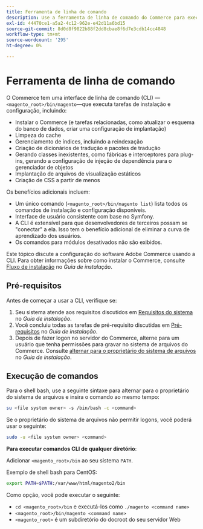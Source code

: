 ```yaml
---
title: Ferramenta de linha de comando
description: Use a ferramenta de linha de comando do Commerce para executar tarefas de instalação e configuração.
exl-id: 44470ce1-a5a2-4c12-962e-e42d11a6bd15
source-git-commit: 8d0d8f9822b88f2dd8cbae8f6d7e3cdb14cc4848
workflow-type: tm+mt
source-wordcount: '295'
ht-degree: 0%

---
```


# Ferramenta de linha de comando

O Commerce tem uma interface de linha de comando (CLI) —`<magento_root>/bin/magento`—que executa tarefas de instalação e configuração, incluindo:

- Instalar o Commerce (e tarefas relacionadas, como atualizar o esquema do banco de dados, criar uma configuração de implantação)
- Limpeza do cache
- Gerenciamento de índices, incluindo a reindexação
- Criação de dicionários de tradução e pacotes de tradução
- Gerando classes inexistentes, como fábricas e interceptores para plug-ins, gerando a configuração de injeção de dependência para o gerenciador de objetos
- Implantação de arquivos de visualização estáticos
- Criação de CSS a partir de menos

Os benefícios adicionais incluem:

- Um único comando (`<magento_root>/bin/magento list`) lista todos os comandos de instalação e configuração disponíveis.
- Interface de usuário consistente com base no Symfony.
- A CLI é extensível para que desenvolvedores de terceiros possam se &quot;conectar&quot; a ela. Isso tem o benefício adicional de eliminar a curva de aprendizado dos usuários.
- Os comandos para módulos desativados não são exibidos.

Este tópico discute a configuração do software Adobe Commerce usando a CLI. Para obter informações sobre como instalar o Commerce, consulte [Fluxo de instalação](../../installation/overview.md) no _Guia de instalação_.

## Pré-requisitos

Antes de começar a usar a CLI, verifique se:

1. Seu sistema atende aos requisitos discutidos em [Requisitos do sistema](../../installation/system-requirements.md) no _Guia de instalação_.
1. Você concluiu todas as tarefas de pré-requisito discutidas em [Pré-requisitos](../../installation/prerequisites/overview.md) no _Guia de instalação_.
1. Depois de fazer logon no servidor do Commerce, alterne para um usuário que tenha permissões para gravar no sistema de arquivos do Commerce. Consulte [alternar para o proprietário do sistema de arquivos](../../installation/prerequisites/file-system/overview.md) no _Guia de instalação_.

## Execução de comandos

Para o shell bash, use a seguinte sintaxe para alternar para o proprietário do sistema de arquivos e insira o comando ao mesmo tempo:

```bash
su <file system owner> -s /bin/bash -c <command>
```

Se o proprietário do sistema de arquivos não permitir logons, você poderá usar o seguinte:

```bash
sudo -u <file system owner> <command>
```

**Para executar comandos CLI de qualquer diretório**:

Adicionar `<magento_root>/bin` ao seu sistema `PATH`.

Exemplo de shell bash para CentOS:

```bash
export PATH=$PATH:/var/www/html/magento2/bin
```

Como opção, você pode executar o seguinte:

- `cd <magento_root>/bin` e executá-los como `./magento <command name>`
- `<magento_root>/bin/magento <command name>`
- `<magento_root>` é um subdiretório do docroot do seu servidor Web
